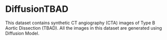 # DiffusionTBAD
This dataset contains synthetic CT angiography (CTA) images of Type B Aortic Dissection (TBAD). All the images in this dataset are generated using Diffusion Model.
